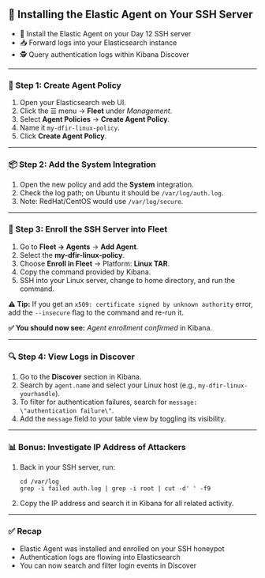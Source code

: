 <h2>🦆 Installing the Elastic Agent on Your SSH Server</h2>

<ul>
  <li>🔌 Install the Elastic Agent on your Day 12 SSH server</li>
  <li>📥 Forward logs into your Elasticsearch instance</li>
  <li>🕵️ Query authentication logs within Kibana Discover</li>
</ul>

<hr/>

<h3>🧰 Step 1: Create Agent Policy</h3>
<ol>
  <li>Open your Elasticsearch web UI.</li>
  <li>Click the ☰ menu → <strong>Fleet</strong> under <em>Management</em>.</li>
  <li>Select <strong>Agent Policies</strong> → <strong>Create Agent Policy</strong>.</li>
  <li>Name it <code>my-dfir-linux-policy</code>.</li>
  <li>Click <strong>Create Agent Policy</strong>.</li>
</ol>

<hr/>

<h3>📦 Step 2: Add the System Integration</h3>
<ol>
  <li>Open the new policy and add the <strong>System</strong> integration.</li>
  <li>Check the log path; on Ubuntu it should be <code>/var/log/auth.log</code>.</li>
  <li>Note: RedHat/CentOS would use <code>/var/log/secure</code>.</li>
</ol>

<hr/>

<h3>🔗 Step 3: Enroll the SSH Server into Fleet</h3>
<ol>
  <li>Go to <strong>Fleet → Agents</strong> → <strong>Add Agent</strong>.</li>
  <li>Select the <strong>my-dfir-linux-policy</strong>.</li>
  <li>Choose <strong>Enroll in Fleet</strong> → Platform: <strong>Linux TAR</strong>.</li>
  <li>Copy the command provided by Kibana.</li>
  <li>SSH into your Linux server, change to home directory, and run the command.</li>
</ol>

<p><strong>⚠️ Tip:</strong> If you get an <code>x509: certificate signed by unknown authority</code> error, add the <code>--insecure</code> flag to the command and re-run it.</p>

<p><strong>✅ You should now see:</strong> <em>Agent enrollment confirmed</em> in Kibana.</p>

<hr/>

<h3>🔍 Step 4: View Logs in Discover</h3>
<ol>
  <li>Go to the <strong>Discover</strong> section in Kibana.</li>
  <li>Search by <code>agent.name</code> and select your Linux host (e.g., <code>my-dfir-linux-yourhandle</code>).</li>
  <li>To filter for authentication failures, search for <code>message: \"authentication failure\"</code>.</li>
  <li>Add the <code>message</code> field to your table view by toggling its visibility.</li>
</ol>

<hr/>

<h3>📊 Bonus: Investigate IP Address of Attackers</h3>
<ol>
  <li>Back in your SSH server, run:
    <pre><code>cd /var/log
grep -i failed auth.log | grep -i root | cut -d' ' -f9</code></pre>
  </li>
  <li>Copy the IP address and search it in Kibana for all related activity.</li>
</ol>

<hr/>

<h3>✅ Recap</h3>
<ul>
  <li>Elastic Agent was installed and enrolled on your SSH honeypot</li>
  <li>Authentication logs are flowing into Elasticsearch</li>
  <li>You can now search and filter login events in Discover</li>
</ul>

